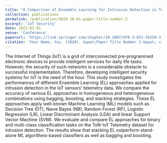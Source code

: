 ```yaml
---
title: "A Comparison of Ensemble Learning for Intrusion Detection in Telemetry Data"
collection: publications
permalink: /publication/2010-10-01-paper-title-number-2
excerpt: 'IoT Security'
date: 2022-03-01
venue: 'Conference'
paperurl: 'https://link.springer.com/chapter/10.1007/978-3-031-36258-3_40'
citation: 'Your Name, You. (2010). &quot;Paper Title Number 2.&quot; <i>Journal 1</i>. 1(2).'
---
```


The Internet of Things (IoT) is a grid of interconnected pre-programmed electronic devices to provide intelligent services for daily life tasks. However, the security of such networks is a considerable obstacle to successful implementation. Therefore, developing intelligent security systems for IoT is the need of the hour. This study investigates the performances of different Ensemble Learning (EL) approaches applied for intrusion detection in the IoT sensors’ telemetry data. We compare the accuracy of various EL approaches in homogeneous and heterogeneous combinations using bagging, boosting, and stacking strategies. These EL approaches apply well-known Machine Learning (ML) models such as Decision Tree (DT), Naıve Bayes (NB), Random Forest (RF), Logistic Regression (LR), Linear Discriminant Analysis (LDA) and linear Support Vector Machine (SVM). We evaluate and compare EL approaches for binary and multi-class classification tasks on the ToN-IoT Telemetry dataset for intrusion detection. The results show that stacking EL outperform stand-alone ML algorithms-based classifiers as well as bagging and boosting.
